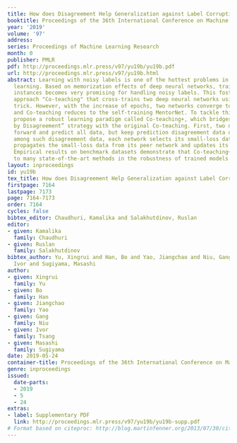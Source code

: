 ```yaml
---
title: How does Disagreement Help Generalization against Label Corruption?
booktitle: Proceedings of the 36th International Conference on Machine Learning
year: '2019'
volume: '97'
address: 
series: Proceedings of Machine Learning Research
month: 0
publisher: PMLR
pdf: http://proceedings.mlr.press/v97/yu19b/yu19b.pdf
url: http://proceedings.mlr.press/v97/yu19b.html
abstract: Learning with noisy labels is one of the hottest problems in weakly-supervised
  learning. Based on memorization effects of deep neural networks, training on small-loss
  instances becomes very promising for handling noisy labels. This fosters the state-of-the-art
  approach "Co-teaching" that cross-trains two deep neural networks using the small-loss
  trick. However, with the increase of epochs, two networks converge to a consensus
  and Co-teaching reduces to the self-training MentorNet. To tackle this issue, we
  propose a robust learning paradigm called Co-teaching+, which bridges the "Update
  by Disagreement” strategy with the original Co-teaching. First, two networks feed
  forward and predict all data, but keep prediction disagreement data only. Then,
  among such disagreement data, each network selects its small-loss data, but back
  propagates the small-loss data from its peer network and updates its own parameters.
  Empirical results on benchmark datasets demonstrate that Co-teaching+ is much superior
  to many state-of-the-art methods in the robustness of trained models.
layout: inproceedings
id: yu19b
tex_title: How does Disagreement Help Generalization against Label Corruption?
firstpage: 7164
lastpage: 7173
page: 7164-7173
order: 7164
cycles: false
bibtex_editor: Chaudhuri, Kamalika and Salakhutdinov, Ruslan
editor:
- given: Kamalika
  family: Chaudhuri
- given: Ruslan
  family: Salakhutdinov
bibtex_author: Yu, Xingrui and Han, Bo and Yao, Jiangchao and Niu, Gang and Tsang,
  Ivor and Sugiyama, Masashi
author:
- given: Xingrui
  family: Yu
- given: Bo
  family: Han
- given: Jiangchao
  family: Yao
- given: Gang
  family: Niu
- given: Ivor
  family: Tsang
- given: Masashi
  family: Sugiyama
date: 2019-05-24
container-title: Proceedings of the 36th International Conference on Machine Learning
genre: inproceedings
issued:
  date-parts:
  - 2019
  - 5
  - 24
extras:
- label: Supplementary PDF
  link: http://proceedings.mlr.press/v97/yu19b/yu19b-supp.pdf
# Format based on citeproc: http://blog.martinfenner.org/2013/07/30/citeproc-yaml-for-bibliographies/
---
```

